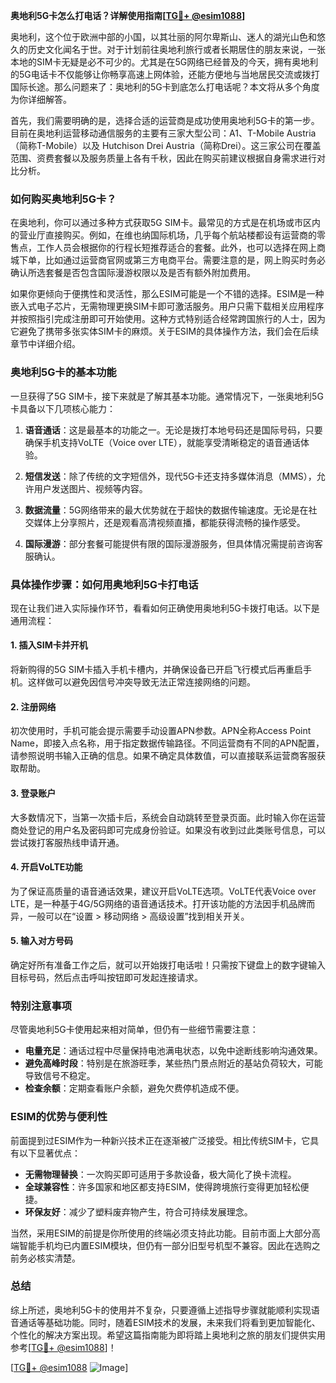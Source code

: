 **奥地利5G卡怎么打电话？详解使用指南[[TG💪+ @esim1088](https://t.me/s/esim1088)]**

奥地利，这个位于欧洲中部的小国，以其壮丽的阿尔卑斯山、迷人的湖光山色和悠久的历史文化闻名于世。对于计划前往奥地利旅行或者长期居住的朋友来说，一张本地的SIM卡无疑是必不可少的。尤其是在5G网络已经普及的今天，拥有奥地利的5G电话卡不仅能够让你畅享高速上网体验，还能方便地与当地居民交流或拨打国际长途。那么问题来了：奥地利的5G卡到底怎么打电话呢？本文将从多个角度为你详细解答。

首先，我们需要明确的是，选择合适的运营商是成功使用奥地利5G卡的第一步。目前在奥地利运营移动通信服务的主要有三家大型公司：A1、T-Mobile Austria（简称T-Mobile）以及 Hutchison Drei Austria（简称Drei）。这三家公司在覆盖范围、资费套餐以及服务质量上各有千秋，因此在购买前建议根据自身需求进行对比分析。

### **如何购买奥地利5G卡？**
在奥地利，你可以通过多种方式获取5G SIM卡。最常见的方式是在机场或市区内的营业厅直接购买。例如，在维也纳国际机场，几乎每个航站楼都设有运营商的零售点，工作人员会根据你的行程长短推荐适合的套餐。此外，也可以选择在网上商城下单，比如通过运营商官网或第三方电商平台。需要注意的是，网上购买时务必确认所选套餐是否包含国际漫游权限以及是否有额外附加费用。

如果你更倾向于便携性和灵活性，那么ESIM可能是一个不错的选择。ESIM是一种嵌入式电子芯片，无需物理更换SIM卡即可激活服务。用户只需下载相关应用程序并按照指引完成注册即可开始使用。这种方式特别适合经常跨国旅行的人士，因为它避免了携带多张实体SIM卡的麻烦。关于ESIM的具体操作方法，我们会在后续章节中详细介绍。

### **奥地利5G卡的基本功能**
一旦获得了5G SIM卡，接下来就是了解其基本功能。通常情况下，一张奥地利5G卡具备以下几项核心能力：

1. **语音通话**：这是最基本的功能之一。无论是拨打本地号码还是国际号码，只要确保手机支持VoLTE（Voice over LTE），就能享受清晰稳定的语音通话体验。
   
2. **短信发送**：除了传统的文字短信外，现代5G卡还支持多媒体消息（MMS），允许用户发送图片、视频等内容。

3. **数据流量**：5G网络带来的最大优势就在于超快的数据传输速度。无论是在社交媒体上分享照片，还是观看高清视频直播，都能获得流畅的操作感受。

4. **国际漫游**：部分套餐可能提供有限的国际漫游服务，但具体情况需提前咨询客服确认。

### **具体操作步骤：如何用奥地利5G卡打电话**
现在让我们进入实际操作环节，看看如何正确使用奥地利5G卡拨打电话。以下是通用流程：

#### **1. 插入SIM卡并开机**
将新购得的5G SIM卡插入手机卡槽内，并确保设备已开启飞行模式后再重启手机。这样做可以避免因信号冲突导致无法正常连接网络的问题。

#### **2. 注册网络**
初次使用时，手机可能会提示需要手动设置APN参数。APN全称Access Point Name，即接入点名称，用于指定数据传输路径。不同运营商有不同的APN配置，请参照说明书输入正确的信息。如果不确定具体数值，可以直接联系运营商客服获取帮助。

#### **3. 登录账户**
大多数情况下，当第一次插卡后，系统会自动跳转至登录页面。此时输入你在运营商处登记的用户名及密码即可完成身份验证。如果没有收到过此类账号信息，可以尝试拨打客服热线申请开通。

#### **4. 开启VoLTE功能**
为了保证高质量的语音通话效果，建议开启VoLTE选项。VoLTE代表Voice over LTE，是一种基于4G/5G网络的语音通话技术。打开该功能的方法因手机品牌而异，一般可以在“设置 > 移动网络 > 高级设置”找到相关开关。

#### **5. 输入对方号码**
确定好所有准备工作之后，就可以开始拨打电话啦！只需按下键盘上的数字键输入目标号码，然后点击呼叫按钮即可发起连接请求。

### **特别注意事项**
尽管奥地利5G卡使用起来相对简单，但仍有一些细节需要注意：

- **电量充足**：通话过程中尽量保持电池满电状态，以免中途断线影响沟通效果。
- **避免高峰时段**：特别是在旅游旺季，某些热门景点附近的基站负荷较大，可能导致信号不稳定。
- **检查余额**：定期查看账户余额，避免欠费停机造成不便。

### **ESIM的优势与便利性**
前面提到过ESIM作为一种新兴技术正在逐渐被广泛接受。相比传统SIM卡，它具有以下显著优点：
- **无需物理替换**：一次购买即可适用于多款设备，极大简化了换卡流程。
- **全球兼容性**：许多国家和地区都支持ESIM，使得跨境旅行变得更加轻松便捷。
- **环保友好**：减少了塑料废弃物产生，符合可持续发展理念。

当然，采用ESIM的前提是你所使用的终端必须支持此功能。目前市面上大部分高端智能手机均已内置ESIM模块，但仍有一部分旧型号机型不兼容。因此在选购之前务必核实清楚。

### **总结**
综上所述，奥地利5G卡的使用并不复杂，只要遵循上述指导步骤就能顺利实现语音通话等基础功能。同时，随着ESIM技术的发展，未来我们将看到更加智能化、个性化的解决方案出现。希望这篇指南能为即将踏上奥地利之旅的朋友们提供实用参考[[TG💪+ @esim1088](https://t.me/s/esim1088)]！

[[TG💪+ @esim1088](https://t.me/s/esim1088) ![Image](https://i.postimg.cc/4NQfJmqS/Snipaste-2025-05-13-00-14-12.png)]